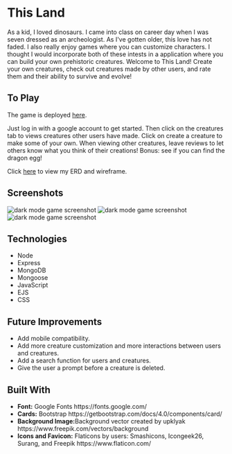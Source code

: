 <h1>This Land</h1>
As a kid, I loved dinosaurs. I came into class on career day when I was seven dressed as an archeologist. As I've gotten older, this love has not faded. I also really enjoy games where you can customize characters. I thought I would incorporate both of these intests in a application where you can build your own prehistoric creatures. Welcome to This Land! Create your own creatures, check out creatures made by other users, and rate them and their ability to survive and evolve!

<h2>To Play</h2>
The game is deployed <a href="https://this-land.herokuapp.com/">here</a>.

Just log in with a google account to get started. Then click on the creatures tab to views creatures other users have made. Click on create a creature to make some of your own. When viewing other creatures, leave reviews to let others know what you think of their creations! Bonus: see if you can find the dragon egg!

Click <a href="https://trello.com/b/5WI2orWT/this-land">here</a> to view my ERD and wireframe.

<h2>Screenshots</h2>

<img src="" alt="dark mode game screenshot"/>
<img src="" alt="dark mode game screenshot"/>
<img src="" alt="dark mode game screenshot"/>

<h2>Technologies</h2>
<ul>
  <li>Node</li>
  <li>Express</li>
  <li>MongoDB</li>
  <li>Mongoose</li>
  <li>JavaScript</li>
  <li>EJS</li>
  <li>CSS</li>
</ul>

<h2>Future Improvements</h2>
<ul>
  <li>Add mobile compatibility.</li>
  <li>Add more creature customization and more interactions between users and creatures.</li>
  <li>Add a search function for users and creatures.</li>
  <li>Give the user a prompt before a creature is deleted.</li>
</ul>

<h2>Built With</h2>
<ul>
  <li><b>Font:</b> Google Fonts https://fonts.google.com/</li>  
  <li><b>Cards:</b> Bootstrap https://getbootstrap.com/docs/4.0/components/card/</li>
  <li><b>Background Image:</b>Background vector created by upklyak https://www.freepik.com/vectors/background</li>
  <li><b>Icons and Favicon:</b> Flaticons by users: Smashicons, Icongeek26, Surang, and Freepik https://www.flaticon.com/</li>
</ul>